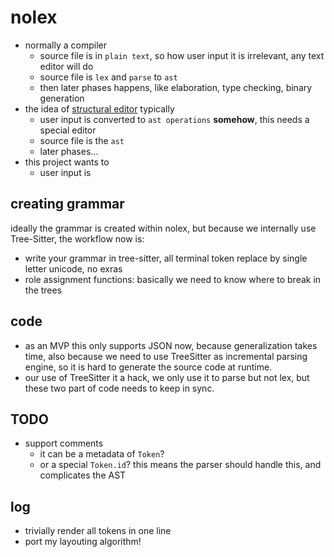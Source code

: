# nolex

* normally a compiler
    * source file is in `plain text`, so how user input it is irrelevant, any text editor will do
    * source file is `lex` and `parse` to `ast`
    * then later phases happens, like elaboration, type checking, binary generation
* the idea of [structural editor](https://en.wikipedia.org/wiki/Structure_editor) typically
    * user input is converted to `ast operations` **somehow**, this needs a special editor
    * source file is the `ast`
    * later phases...
* this project wants to 
    * user input is 



## creating grammar

ideally the grammar is created within nolex, but because we internally use Tree-Sitter, the workflow now is:

* write your grammar in tree-sitter, all terminal token replace by single letter unicode, no exras
* role assignment functions: basically we need to know where to break in the trees

## code

* as an MVP this only supports JSON now, because generalization takes time, also because we need to use TreeSitter as incremental parsing engine,
so it is hard to generate the source code at runtime.
* our use of TreeSitter it a hack, we only use it to parse but not lex, but these two part of code needs to keep in sync.

## TODO

* support comments
    * it can be a metadata of `Token`?
    * or a special `Token.id`? this means the parser should handle this, and complicates the AST
    
## log

* trivially render all tokens in one line
* port my layouting algorithm!